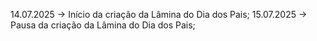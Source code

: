 14.07.2025 -> Início da criação da Lâmina do Dia dos Pais;
15.07.2025 -> Pausa da criação da Lâmina do Dia dos Pais;